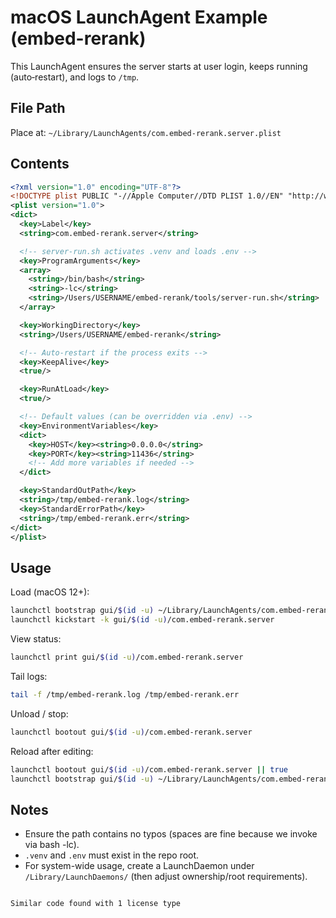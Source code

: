 # macOS LaunchAgent Example (embed-rerank)

This LaunchAgent ensures the server starts at user login, keeps running (auto‑restart), and logs to `/tmp`.

## File Path
Place at: `~/Library/LaunchAgents/com.embed-rerank.server.plist`

## Contents

```xml
<?xml version="1.0" encoding="UTF-8"?>
<!DOCTYPE plist PUBLIC "-//Apple Computer//DTD PLIST 1.0//EN" "http://www.apple.com/DTDs/PropertyList-1.0.dtd">
<plist version="1.0">
<dict>
  <key>Label</key>
  <string>com.embed-rerank.server</string>

  <!-- server-run.sh activates .venv and loads .env -->
  <key>ProgramArguments</key>
  <array>
    <string>/bin/bash</string>
    <string>-lc</string>
    <string>/Users/USERNAME/embed-rerank/tools/server-run.sh</string>
  </array>

  <key>WorkingDirectory</key>
  <string>/Users/USERNAME/embed-rerank</string>

  <!-- Auto-restart if the process exits -->
  <key>KeepAlive</key>
  <true/>

  <key>RunAtLoad</key>
  <true/>

  <!-- Default values (can be overridden via .env) -->
  <key>EnvironmentVariables</key>
  <dict>
    <key>HOST</key><string>0.0.0.0</string>
    <key>PORT</key><string>11436</string>
    <!-- Add more variables if needed -->
  </dict>

  <key>StandardOutPath</key>
  <string>/tmp/embed-rerank.log</string>
  <key>StandardErrorPath</key>
  <string>/tmp/embed-rerank.err</string>
</dict>
</plist>
```

## Usage

Load (macOS 12+):
```bash
launchctl bootstrap gui/$(id -u) ~/Library/LaunchAgents/com.embed-rerank.server.plist
launchctl kickstart -k gui/$(id -u)/com.embed-rerank.server
```

View status:
```bash
launchctl print gui/$(id -u)/com.embed-rerank.server
```

Tail logs:
```bash
tail -f /tmp/embed-rerank.log /tmp/embed-rerank.err
```

Unload / stop:
```bash
launchctl bootout gui/$(id -u)/com.embed-rerank.server
```

Reload after editing:
```bash
launchctl bootout gui/$(id -u)/com.embed-rerank.server || true
launchctl bootstrap gui/$(id -u) ~/Library/LaunchAgents/com.embed-rerank.server.plist
```

## Notes
- Ensure the path contains no typos (spaces are fine because we invoke via bash -lc).
- `.venv` and `.env` must exist in the repo root.
- For system-wide usage, create a LaunchDaemon under `/Library/LaunchDaemons/` (then adjust ownership/root requirements).
```

Similar code found with 1 license type